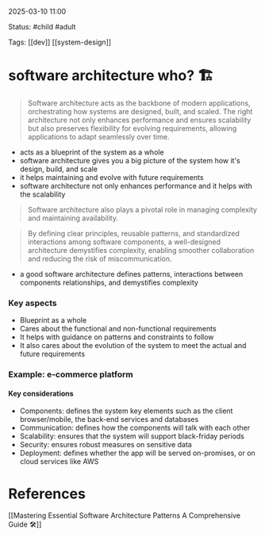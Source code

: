 2025-03-10 11:00

Status: #child #adult 

Tags: [[dev]] [[system-design]]

# software architecture who? 🏗️

> Software architecture acts as the backbone of modern applications, orchestrating how systems are designed, built, and scaled. The right architecture not only enhances performance and ensures scalability but also preserves flexibility for evolving requirements, allowing applications to adapt seamlessly over time.

- acts as a blueprint of the system as a whole
- software architecture gives you a big picture of the system how it's design, build, and scale
- it helps maintaining and evolve with future requirements
- software architecture not only enhances performance and it helps with the scalability



> Software architecture also plays a pivotal role in managing complexity and maintaining availability.

> By defining clear principles, reusable patterns, and standardized interactions among software components, a well-designed architecture demystifies complexity, enabling smoother collaboration and reducing the risk of miscommunication.

- a good software architecture defines patterns, interactions between components relationships, and demystifies complexity



### Key aspects

- Blueprint as a whole
- Cares about the functional and non-functional requirements
- It helps with guidance on patterns and constraints to follow
- It also cares about the evolution of the system to meet the actual and future requirements



### Example: e-commerce platform 
#### Key considerations

- Components: defines the system key elements such as the client browser/mobile, the back-end services and databases
- Communication: defines how the components will talk with each other
- Scalability: ensures that the system will support black-friday periods
- Security: ensures robust measures on sensitive data
- Deployment: defines whether the app will be served on-promises, or on cloud services like AWS

# References

[[Mastering Essential Software Architecture Patterns A Comprehensive Guide 🛠️]]